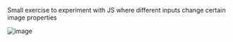 Small exercise to experiment with JS where different inputs change certain image properties

![image](https://user-images.githubusercontent.com/108294869/189163710-cd5d70c7-24d7-4c28-a109-2b1b80798c7b.png)

